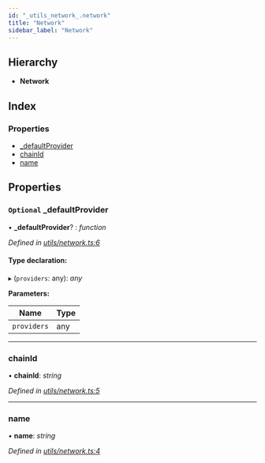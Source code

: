 ```yaml
---
id: "_utils_network_.network"
title: "Network"
sidebar_label: "Network"
---
```


## Hierarchy

* **Network**

## Index

### Properties

* [_defaultProvider](_utils_network_.network.md#optional-_defaultprovider)
* [chainId](_utils_network_.network.md#chainid)
* [name](_utils_network_.network.md#name)

## Properties

### `Optional` _defaultProvider

• **_defaultProvider**? : *function*

*Defined in [utils/network.ts:6](https://github.com/nearprotocol/nearlib/blob/57ba3df/src.ts/utils/network.ts#L6)*

#### Type declaration:

▸ (`providers`: any): *any*

**Parameters:**

Name | Type |
------ | ------ |
`providers` | any |

___

###  chainId

• **chainId**: *string*

*Defined in [utils/network.ts:5](https://github.com/nearprotocol/nearlib/blob/57ba3df/src.ts/utils/network.ts#L5)*

___

###  name

• **name**: *string*

*Defined in [utils/network.ts:4](https://github.com/nearprotocol/nearlib/blob/57ba3df/src.ts/utils/network.ts#L4)*
